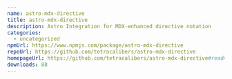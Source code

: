 ```yaml
---
name: astro-mdx-directive
title: astro-mdx-directive
description: Astro Integration for MDX-enhanced directive notation
categories:
  - uncategorized
npmUrl: https://www.npmjs.com/package/astro-mdx-directive
repoUrl: https://github.com/tetracalibers/astro-mdx-directive
homepageUrl: https://github.com/tetracalibers/astro-mdx-directive#readme
downloads: 88
---
```

